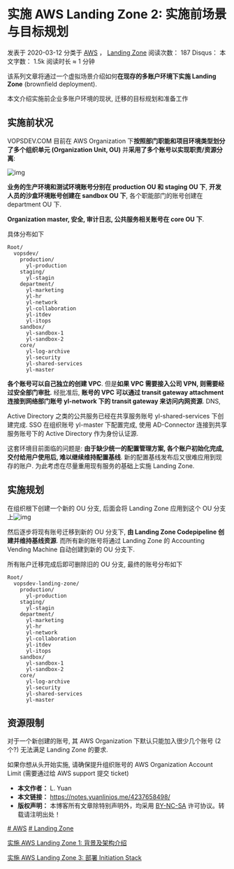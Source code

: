 # 实施 AWS Landing Zone 2: 实施前场景与目标规划

 发表于 2020-03-12 分类于 [AWS](https://notes.yuanlinios.me/categories/AWS/) ， [Landing Zone](https://notes.yuanlinios.me/categories/AWS/Landing-Zone/) 阅读次数： 187 Disqus： 本文字数： 1.5k 阅读时长 ≈ 1 分钟

该系列文章将通过一个虚拟场景介绍如何**在现存的多账户环境下实施 Landing Zone** (brownfield deployment). 

本文介绍实施前企业多账户环境的现状, 迁移的目标规划和准备工作



## 实施前状况

VOPSDEV.COM 目前在 AWS Organization 下**按照部门职能和项目环境类型划分了多个组织单元 (Organization Unit, OU)** 并**采用了多个账号以实现职责/资源分离**:

![img](https://notes.yuanlinios.me/4237658498/original-organization-structure.png)

**业务的生产环境和测试环境账号分别在 production OU 和 staging OU 下**, **开发人员的沙盒环境账号创建在 sandbox OU 下**, 各个职能部门的账号创建在 department OU 下. 

**Organization master, 安全, 审计日志, 公共服务相关账号在 core OU 下**. 

具体分布如下

```
Root/
  vopsdev/
    production/
      yl-production
    staging/
      yl-stagin
    department/
      yl-marketing
      yl-hr
      yl-network
      yl-collaboration
      yl-itdev
      yl-itops
    sandbox/
      yl-sandbox-1
      yl-sandbox-2
    core/
      yl-log-archive
      yl-security
      yl-shared-services
      yl-master
```

**各个账号可以自己独立的创建 VPC**. 但是**如果 VPC 需要接入公司 VPN, 则需要经过安全部门审批**. 经批准后, **账号的 VPC 可以通过 transit gateway attachment 连接到网络部门账号 yl-network 下的 transit gateway 来访问内网资源**. DNS, 

Active Directory 之类的公共服务已经在共享服务账号 yl-shared-services 下创建完成. SSO 在组织账号 yl-master 下配置完成, 使用 AD-Connector 连接到共享服务账号下的 Active Directory 作为身份认证源.

这套环境目前面临的问题是: **由于缺少统一的配置管理方案, 各个账户初始化完成, 交付给用户使用后, 难以继续维持配置基线**. 新的配置基线发布后又很难应用到现存的账户. 为此考虑在尽量重用现有服务的基础上实施 Landing Zone.

## 实施规划

在组织根下创建一个新的 OU 分支, 后面会将 Landing Zone 应用到这个 OU 分支上![img](https://notes.yuanlinios.me/4237658498/intermediate-organization-structure.png)

然后逐步将现有账号迁移到新的 OU 分支下, **由 Landing Zone Codepipeline 创建并维持基线资源**. 而所有新的账号将通过 Landing Zone 的 Accounting Vending Machine 自动创建到新的 OU 分支下.

所有账户迁移完成后即可删除旧的 OU 分支, 最终的账号分布如下

```
Root/
  vopsdev-landing-zone/
    production/
      yl-production
    staging/
      yl-stagin
    department/
      yl-marketing
      yl-hr
      yl-network
      yl-collaboration
      yl-itdev
      yl-itops
    sandbox/
      yl-sandbox-1
      yl-sandbox-2
    core/
      yl-log-archive
      yl-security
      yl-shared-services
      yl-master
```



## 资源限制

对于一个新创建的账号, 其 AWS Organization 下默认只能加入很少几个账号 (2个?) 无法满足 Landing Zone 的要求. 

如果你想从头开始实施, 请确保提升组织账号的 AWS Organization Account Limit (需要通过给 AWS support 提交 ticket)

- **本文作者：** L. Yuan
- **本文链接：** https://notes.yuanlinios.me/4237658498/
- **版权声明：** 本博客所有文章除特别声明外，均采用 [BY-NC-SA](https://creativecommons.org/licenses/by-nc-sa/4.0/deed.zh) 许可协议。转载请注明出处！

[# AWS](https://notes.yuanlinios.me/tags/AWS/) [# Landing Zone](https://notes.yuanlinios.me/tags/Landing-Zone/)

[ 实施 AWS Landing Zone 1: 背景及架构介绍](https://notes.yuanlinios.me/2804254/)

[实施 AWS Landing Zone 3: 部署 Initiation Stack ](https://notes.yuanlinios.me/2267786039/)